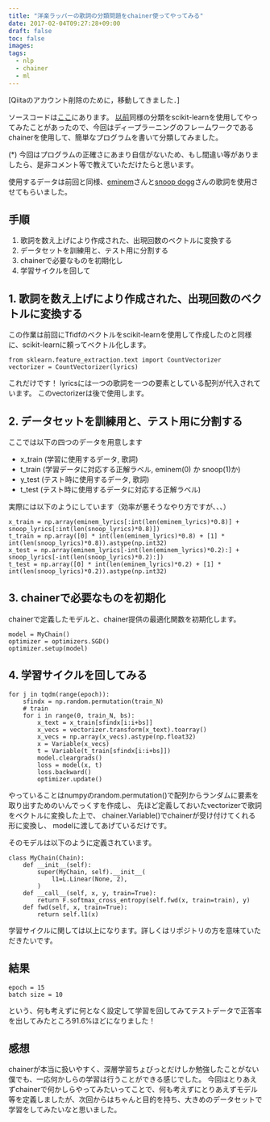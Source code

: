 ```yaml
---
title: "洋楽ラッパーの歌詞の分類問題をchainer使ってやってみる"
date: 2017-02-04T09:27:28+09:00
draft: false
toc: false
images:
tags: 
  - nlp
  - chainer
  - ml
---
```


[Qiitaのアカウント削除のために，移動してきました．]


ソースコードは[ここ](https://github.com/sobamchan/eminem_snoop_chainer)にあります。
[以前](http://qiita.com/sobamchan/items/24c3616aac81aa86f74d)同様の分類をscikit-learnを使用してやってみたことがあったので、今回はディープラーニングのフレームワークであるchainerを使用して、簡単なプログラムを書いて分類してみました。

(*) 今回はプログラムの正確さにあまり自信がないため、もし間違い等がありましたら、是非コメント等で教えていただけたらと思います。

使用するデータは前回と同様、[eminem](https://ja.wikipedia.org/wiki/%E3%82%A8%E3%83%9F%E3%83%8D%E3%83%A0)さんと[snoop dogg](https://ja.wikipedia.org/wiki/%E3%82%B9%E3%83%8C%E3%83%BC%E3%83%97%E3%83%BB%E3%83%89%E3%83%83%E3%82%B0)さんの歌詞を使用させてもらいました。

## 手順
1. 歌詞を数え上げにより作成された、出現回数のベクトルに変換する
2. データセットを訓練用と、テスト用に分割する
3. chainerで必要なものを初期化し
4. 学習サイクルを回して

## 1. 歌詞を数え上げにより作成された、出現回数のベクトルに変換する
この作業は前回にTfidfのベクトルをscikit-learnを使用して作成したのと同様に、scikit-learnに頼ってベクトル化します。

```py3
from sklearn.feature_extraction.text import CountVectorizer
vectorizer = CountVectorizer(lyrics)
```
これだけです！
lyricsには一つの歌詞を一つの要素としている配列が代入されています。
このvectorizerは後で使用します。

## 2. データセットを訓練用と、テスト用に分割する
ここでは以下の四つのデータを用意します
- x_train (学習に使用するデータ, 歌詞)
- t_train (学習データに対応する正解ラベル, eminem(0) か snoop(1)か)
- y_test (テスト時に使用するデータ, 歌詞)
- t_test (テスト時に使用するデータに対応する正解ラベル)

実際には以下のようにしています（効率が悪そうなやり方ですが、、、）

```py3
x_train = np.array(eminem_lyrics[:int(len(eminem_lyrics)*0.8)] + snoop_lyrics[:int(len(snoop_lyrics)*0.8)])
t_train = np.array([0] * int(len(eminem_lyrics)*0.8) + [1] * int(len(snoop_lyrics)*0.8)).astype(np.int32)
x_test = np.array(eminem_lyrics[-int(len(eminem_lyrics)*0.2):] + snoop_lyrics[-int(len(snoop_lyrics)*0.2):])
t_test = np.array([0] * int(len(eminem_lyrics)*0.2) + [1] * int(len(snoop_lyrics)*0.2)).astype(np.int32)
```

## 3. chainerで必要なものを初期化
chainerで定義したモデルと、chainer提供の最適化関数を初期化します。
```py3
model = MyChain()
optimizer = optimizers.SGD()
optimizer.setup(model)
```

## 4. 学習サイクルを回してみる
```py3
for j in tqdm(range(epoch)):
    sfindx = np.random.permutation(train_N)
    # train
    for i in range(0, train_N, bs):
        x_text = x_train[sfindx[i:i+bs]]
        x_vecs = vectorizer.transform(x_text).toarray()
        x_vecs = np.array(x_vecs).astype(np.float32)
        x = Variable(x_vecs)
        t = Variable(t_train[sfindx[i:i+bs]])
        model.cleargrads()
        loss = model(x, t)
        loss.backward()
        optimizer.update()
```
やっていることはnumpyのrandom.permutation()で配列からランダムに要素を取り出すためのいんでっくすを作成し、
先ほど定義しておいたvectorizerで歌詞をベクトルに変換した上で、
chainer.Variable()でchainerが受け付けてくれる形に変換し、
modelに渡してあげているだけです。

そのモデルは以下のように定義されています。

```py3
class MyChain(Chain):
    def __init__(self):
        super(MyChain, self).__init__(
            l1=L.Linear(None, 2),
        )
    def __call__(self, x, y, train=True):
        return F.softmax_cross_entropy(self.fwd(x, train=train), y)
    def fwd(self, x, train=True):
        return self.l1(x)
```

学習サイクルに関しては以上になります。詳しくはリポジトリの方を意味ていただきたいです。

## 結果
```
epoch = 15
batch size = 10
```
という、何も考えずに何となく設定して学習を回してみてテストデータで正答率を出してみたところ91.6%ほどになりました！

## 感想
chainerが本当に扱いやすく、深層学習ちょびっとだけしか勉強したことがない僕でも、一応何かしらの学習は行うことができる感じでした。
今回はとりあえずchainerで何かしらやってみたいってことで、何も考えずにとりあえずモデル等を定義しましたが、次回からはちゃんと目的を持ち、大きめのデータセットで学習をしてみたいなと思いました。
